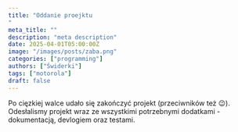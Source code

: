 ```yaml
---
title: "Oddanie proejktu
"
meta_title: ""
description: "meta description"
date: 2025-04-01T05:00:00Z
image: "/images/posts/zaba.png"
categories: ["programming"]
authors: ["Świderki"]
tags: ["motorola"]
draft: false
---
```


Po cięzkiej walce udało się zakończyć projekt (przeciwników też 😉). Odesłalismy projekt wraz ze wszystkimi potrzebnymi dodatkami - dokumentacją, devlogiem oraz testami.
